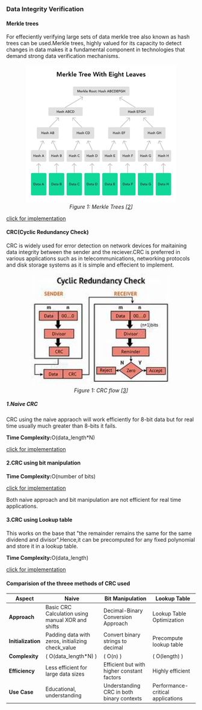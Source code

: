 ### Data Integrity Verification

#### Merkle trees

For effeciently verifying large sets of data merkle tree also known as hash trees can be used.Merkle trees, highly valued for its capacity to detect changes in data makes it a fundamental component in technologies that demand strong data verification mechanisms.

<p align="center">
  <img src="../images/merkle.webp" alt="Merkle Tree Image" style="width: 400px;">
  <br>
  <em>Figure 1: Merkle Trees [<a href="https://blockchain-academy.hs-mittweida.de/merkle-tree/">2</a>]</em>
</p>

[click for implementation](../codes/merkle_tree.md)

#### CRC(Cyclic Redundancy Check)

CRC is widely used for error detection on network devices for maitaining data integrity between the sender and the reciever.CRC is preferred in various applications such as in telecommunications, networking protocols and disk storage systems as it is simple and effecient to implement.

<p align="center">
  <img src="../images/crc.jpeg" alt="CRC Image" style="width: 400px;">
  <br>
  <em>Figure 1: CRC flow [<a href="https://data-flair.training/blogs/error-detection-and-correction-in-computer-network/">3</a>]</em>
</p>

##### 1.Naive CRC

CRC using the naive appraoch will work efficiently for 8-bit data but for real time usually much greater than 8-bits it fails.

<b>Time Complexity:</b>O(data_length\*N)

[click for implementation](../codes/CRC/crc_naive.c)

#### 2.CRC using bit manipulation

<b>Time Complexity:</b>O(number of bits)

[click for implementation](../codes/CRC/crc_bits.c)

Both naive approach and bit manipulation are not efficient for real time applications.

#### 3.CRC using Lookup table

This works on the base that "the remainder remains the same for the same dividend and divisor".Hence,it can be precomputed for any fixed polynomial and store it in a lookup table.

<b>Time Complexity:</b>O(data_length)

[click for implementation](../codes/CRC/crc_lookup_table.c)

#### Comparision of the threee methods of CRC used

| **Aspect**         | **Naive**                                         | **Bit Manipulation**                       | **Lookup Table**                  |
| ------------------ | ------------------------------------------------- | ------------------------------------------ | --------------------------------- |
| **Approach**       | Basic CRC Calculation using manual XOR and shifts | Decimal-Binary Conversion Approach         | Lookup Table Optimization         |
| **Initialization** | Padding data with zeros, initializing check_value | Convert binary strings to decimal          | Precompute lookup table           |
| **Complexity**     | \( O(data_length\*N) \)                           | \( O(n) \)                                 | \( O(length) \)                   |
| **Efficiency**     | Less efficient for large data sizes               | Efficient but with higher constant factors | Highly efficient                  |
| **Use Case**       | Educational, understanding                        | Understanding CRC in both binary contexts  | Performance-critical applications |
